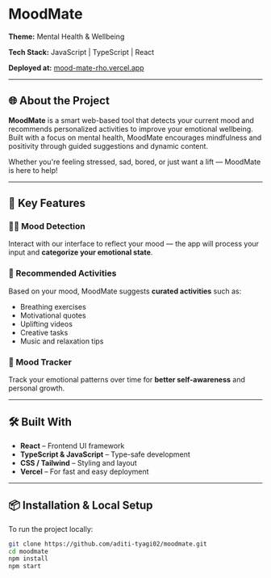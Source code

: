 # MoodMate 

**Theme:** Mental Health & Wellbeing  

**Tech Stack:** JavaScript | TypeScript | React 

**Deployed at:** [mood-mate-rho.vercel.app](https://mood-mate-rho.vercel.app/)

---

## 🌐 About the Project

**MoodMate** is a smart web-based tool that detects your current mood and recommends personalized activities to improve your emotional wellbeing. Built with a focus on mental health, MoodMate encourages mindfulness and positivity through guided suggestions and dynamic content.

Whether you're feeling stressed, sad, bored, or just want a lift — MoodMate is here to help!

---

## 🎯 Key Features

### 😶‍🌫️ Mood Detection  
Interact with our interface to reflect your mood — the app will process your input and **categorize your emotional state**.

### 🧘 Recommended Activities  
Based on your mood, MoodMate suggests **curated activities** such as:
- Breathing exercises
- Motivational quotes
- Uplifting videos
- Creative tasks
- Music and relaxation tips

### 🌈 Mood Tracker   
Track your emotional patterns over time for **better self-awareness** and personal growth.

---

## 🛠️ Built With

- **React** – Frontend UI framework  
- **TypeScript & JavaScript** – Type-safe development  
- **CSS / Tailwind** – Styling and layout  
- **Vercel** – For fast and easy deployment

---

## 📦 Installation & Local Setup

To run the project locally:

```bash
git clone https://github.com/aditi-tyagi02/moodmate.git
cd moodmate
npm install
npm start
